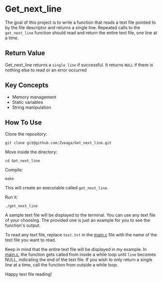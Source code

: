 # Get_next_line

The goal of this project is to write a function that reads a text file pointed to by the file descriptor and returns a single line. Repeated calls to the `get_next_line` function should read and return the entire text file, one line at a time.

## Return Value
Get_next_line returns a `single line` if successful. It returns `NULL` if there is nothing else to read or an error occurred 

## Key Concepts
- Memory management
- Static variables
- String manipulation

## How To Use
Clone the repository:
```
git clone git@github.com:Zveaga/Get_next_line.git
```
Move inside the directory:
```
cd Get_next_line
```
Compile:
```
make
```
This will create an executable called `get_next_line`.

Run it:
```
./get_next_line
```
A sample text file will be displayed to the terminal. You can use any text file of your choosing. The provided one is just an example for you to see the function's output.

To read any text file, replace `text.txt` in the [main.c](https://github.com/Zveaga/Get_next_line/blob/master/main.c) file with the name of the text file you want to read. 

Keep in mind that the entire text file will be displayed in my example. In [main.c](https://github.com/Zveaga/Get_next_line/blob/master/main.c), the function gets called from inside a while loop until `line` becomes NULL, indicating the end of the text file. If you wish to only return a single line at a time, call the function from outside a while loop.

Happy text file reading!
